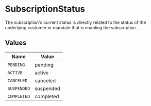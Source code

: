 # SubscriptionStatus

The subscription's current status is directly related to the status of the underlying customer or mandate that is
enabling the subscription.


## Values

| Name        | Value       |
| ----------- | ----------- |
| `PENDING`   | pending     |
| `ACTIVE`    | active      |
| `CANCELED`  | canceled    |
| `SUSPENDED` | suspended   |
| `COMPLETED` | completed   |